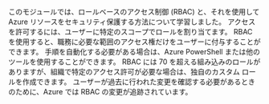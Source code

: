 このモジュールでは、ロールベースのアクセス制御 (RBAC) と、それを使用して Azure リソースをセキュリティ保護する方法について学習しました。 アクセスを許可するには、ユーザーに特定のスコープでロールを割り当てます。 RBAC を使用すると、職務に必要な範囲のアクセス権だけをユーザーに付与することができます。 手順を自動化する必要がある場合は、Azure PowerShell または他のツールを使用することができます。 RBAC には 70 を超える組み込みのロールがありますが、組織で特定のアクセス許可が必要な場合は、独自のカスタム ロールを作成できます。 ユーザーが過去に行われた変更を確認する必要があるときのために、Azure では RBAC の変更が追跡されています。

